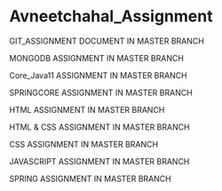 # Avneetchahal_Assignment
 GIT_ASSIGNMENT DOCUMENT IN MASTER BRANCH
 
 
 MONGODB ASSIGNMENT IN MASTER BRANCH
 
 
 Core_Java11 ASSIGNMENT IN MASTER BRANCH
 
 SPRINGCORE ASSIGNMENT IN MASTER BRANCH
 
 HTML ASSIGNMENT IN MASTER BRANCH
 
 HTML & CSS ASSIGNMENT IN MASTER BRANCH
 
 CSS ASSIGNMENT IN MASTER BRANCH
 
 JAVASCRIPT ASSIGNMENT IN MASTER BRANCH
 
SPRING ASSIGNMENT IN MASTER BRANCH
 
